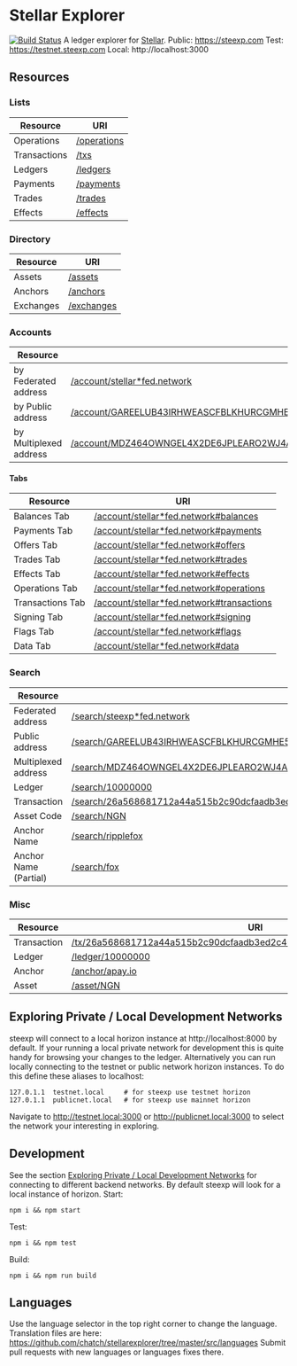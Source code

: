 # Stellar Explorer
[![Build Status](https://travis-ci.org/chatch/stellarexplorer.svg?branch=master)](https://travis-ci.org/chatch/stellarexplorer)
A ledger explorer for [Stellar](https://stellar.org).
Public: https://steexp.com
Test: https://testnet.steexp.com
Local: http://localhost:3000
## Resources
### Lists
| Resource     | URI                                          |
| ------------ | -------------------------------------------- |
| Operations   | [/operations](https://steexp.com/operations) |
| Transactions | [/txs](https://steexp.com/txs)               |
| Ledgers      | [/ledgers](https://steexp.com/ledgers)       |
| Payments     | [/payments](https://steexp.com/payments)     |
| Trades       | [/trades](https://steexp.com/trades)         |
| Effects      | [/effects](https://steexp.com/effects)       |
### Directory
| Resource  | URI                                        |
| --------- | ------------------------------------------ |
| Assets    | [/assets](https://steexp.com/assets)       |
| Anchors   | [/anchors](https://steexp.com/anchors)     |
| Exchanges | [/exchanges](https://steexp.com/exchanges) |

 ### Accounts

 | Resource             | URI |
 | -------------------- | --- |
 | by Federated address | [/account/stellar\*fed.network](https://steexp.com/account/stellar*fed.network) |
 | by Public address    | [/account/GAREELUB43IRHWEASCFBLKHURCGMHE5IF6XSE7EXDLACYHGRHM43RFOX](https://steexp.com/account/GAREELUB43IRHWEASCFBLKHURCGMHE5IF6XSE7EXDLACYHGRHM43RFOX) |
 | by Multiplexed address    | [/account/MDZ464OWNGEL4X2DE6JPLEARO2WJ4AGCBN3XM7E4ZSLPHRBV6AZB6AAAAAAAAAAAAGW4M](https://steexp.com/account/MDZ464OWNGEL4X2DE6JPLEARO2WJ4AGCBN3XM7E4ZSLPHRBV6AZB6AAAAAAAAAAAAGW4M) |

 #### Tabs

| Resource         | URI                                                                                                       |
| ---------------- | --------------------------------------------------------------------------------------------------------- |
| Balances Tab     | [/account/stellar\*fed.network#balances](https://steexp.com/account/stellar*fed.network#balances)         |
| Payments Tab     | [/account/stellar\*fed.network#payments](https://steexp.com/account/stellar*fed.network#payments)         |
| Offers Tab       | [/account/stellar\*fed.network#offers](https://steexp.com/account/stellar*fed.network#offers)             |
| Trades Tab       | [/account/stellar\*fed.network#trades](https://steexp.com/account/stellar*fed.network#trades)             |
| Effects Tab      | [/account/stellar\*fed.network#effects](https://steexp.com/account/stellar*fed.network#effects)           |
| Operations Tab   | [/account/stellar\*fed.network#operations](https://steexp.com/account/stellar*fed.network#operations)     |
| Transactions Tab | [/account/stellar\*fed.network#transactions](https://steexp.com/account/stellar*fed.network#transactions) |
| Signing Tab      | [/account/stellar\*fed.network#signing](https://steexp.com/account/stellar*fed.network#signing)           |
| Flags Tab        | [/account/stellar\*fed.network#flags](https://steexp.com/account/stellar*fed.network#flags)               |
| Data Tab         | [/account/stellar\*fed.network#data](https://steexpcom/account/stellar*fed.network#data)                  |

 ### Search

 | Resource              | URI |
 | --------------------- | ---------------------------------------------------------------------------------------------------------------------------------------------------------------------- |
 | Federated address     | [/search/steexp\*fed.network](https://steexp.com/search/steexp*fed.network) |
 | Public address        | [/search/GAREELUB43IRHWEASCFBLKHURCGMHE5IF6XSE7EXDLACYHGRHM43RFOX](https://steexp.com/search/GAREELUB43IRHWEASCFBLKHURCGMHE5IF6XSE7EXDLACYHGRHM43RFOX) |
 | Multiplexed address        | [/search/MDZ464OWNGEL4X2DE6JPLEARO2WJ4AGCBN3XM7E4ZSLPHRBV6AZB6AAAAAAAAAAAAGW4M](https://steexp.com/search/MDZ464OWNGEL4X2DE6JPLEARO2WJ4AGCBN3XM7E4ZSLPHRBV6AZB6AAAAAAAAAAAAGW4M) |
 | Ledger                | [/search/10000000](https://steexp.com/search/10000000) |
 | Transaction           | [/search/26a568681712a44a515b2c90dcfaadb3ed2c40dc60254638407937bee4767071](https://steexp.com/search/26a568681712a44a515b2c90dcfaadb3ed2c40dc60254638407937bee4767071) |
 | Asset Code            | [/search/NGN](https://steexp.com/search/NGN) |
 | Anchor Name           | [/search/ripplefox](https://steexp.com/search/ripplefox) |
 | Anchor Name (Partial) | [/search/fox](https://steexp.com/search/fox) |

 ### Misc

 | Resource    | URI |
 | ----------- | --- |
 | Transaction | [/tx/26a568681712a44a515b2c90dcfaadb3ed2c40dc60254638407937bee4767071](https://steexp.com/tx/26a568681712a44a515b2c90dcfaadb3ed2c40dc60254638407937bee4767071) |
 | Ledger      | [/ledger/10000000](https://steexp.com/ledger/10000000) |
 | Anchor      | [/anchor/apay.io](https://steexp.com/anchor/apay.io) |
 | Asset       | [/asset/NGN](https://steexp.com/asset/NGN) |

 ## Exploring Private / Local Development Networks<a name="private-networks"></a>

steexp will connect to a local horizon instance at http://localhost:8000 by default. If your running a local private network for development this is quite handy for browsing your changes to the ledger.
Alternatively you can run locally connecting to the testnet or public network horizon instances. To do this define these aliases to localhost:
```
127.0.1.1  testnet.local     # for steexp use testnet horizon
127.0.1.1  publicnet.local   # for steexp use mainnet horizon
```
Navigate to http://testnet.local:3000 or http://publicnet.local:3000 to select the network your interesting in exploring.
## Development
See the section [Exploring Private / Local Development Networks](#private-networks) for connecting to different backend networks. By default steexp will look for a local instance of horizon.
Start:
```
npm i && npm start
```
Test:
```
npm i && npm test
```
Build:
```
npm i && npm run build
```
## Languages
Use the language selector in the top right corner to change the language.
Translation files are here:
https://github.com/chatch/stellarexplorer/tree/master/src/languages
Submit pull requests with new languages or languages fixes there.
